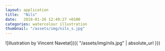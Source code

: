 ```yaml
---
layout: application
title:  "Nils"
date:   2018-01-26 12:49:27 +0100
categories: watercolour illustration
thumbnail: "/assets/img/nils_s.jpg"
---
```

![illustration by Vincent Navetat]({{ "/assets/img/nils.jpg" | absolute_url }})
